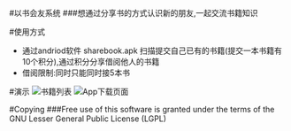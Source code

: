 #以书会友系统
###想通过分享书的方式认识新的朋友,一起交流书籍知识

#使用方式
* 通过andriod软件 sharebook.apk 扫描提交自己已有的书籍(提交一本书籍有10个积分),通过积分分享借阅他人的书籍
* 借阅限制:同时只能同时接5本书

#演示
![书籍列表](https://raw.github.com/apanly/bookshare/master/static/img/show.png)
![App下载页面](https://raw.github.com/apanly/bookshare/master/static/img/downshow.png)

#Copying
###Free use of this software is granted under the terms of the GNU Lesser General Public License (LGPL)